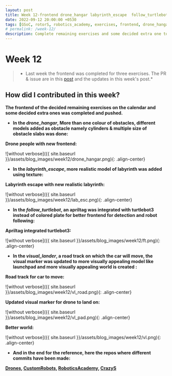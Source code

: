 ```yaml
---
layout: post
title: Week 12-frontend drone_hangar labyrinth_escape  follow_turtlebot visual_lander
date: 2022-09-12 20:00:00 +0530
tags: [GSoC, rotorS, robotics_academy, exercises, frontend, drone_hangar, labyrinth_escape, follow_turtlebot, visual_lander]
# permalink: /week-12/
description: Complete remaining exercises and some decided extra one to start, i.e., drone_hangar, labyrinth_escape, follow_turtlebot and  package_delivery's frontend 
---
```


# **Week 12**

> * Last week the frontend was completed for three exercises. The PR & issue are in this [post](https://theroboticsclub.github.io/gsoc2022-Prakarsh_Kaushik/2022/07/15/week-11.html) and the updates in this week's post.* 

## **How did I contributed in this week?**

**The frontend of the decided remaining exercises on the calendar and some decided extra ones was completed and pushed.**

- **In the *drone_hangar*, More than one colour of obstacles, different models added as obstacle namely cylinders & multiple size of obstacle slabs was done:**

**Drone people with new frontend:**

![without verbose]({{ site.baseurl }}/assets/blog_images/week12/drone_hangar.png){: .align-center}

- **In the *labyrinth_escape*, more realistic model of labyrinth was added using texture:**

**Labyrinth escape with new realistic labyrinth:**

![without verbose]({{ site.baseurl }}/assets/blog_images/week12/lab_esc.png){: .align-center}

- **In the *follow_turtlebot*, an apriltag was integrated with turtlebot3 instead of colored plate for better frontend for detection and robot following:**

**Apriltag integrated turtlebot3:**

![without verbose]({{ site.baseurl }}/assets/blog_images/week12/ft.png){: .align-center}

- **In the *visual_lander*, a road track on which the car will move, the visual marker was updated to more visually appealing model like launchpad and more visually appealing world is created :**

**Road track for car to move:**

![without verbose]({{ site.baseurl }}/assets/blog_images/week12/vl_road.png){: .align-center}

**Updated visual marker for drone to land on:**

![without verbose]({{ site.baseurl }}/assets/blog_images/week12/vl_pad.png){: .align-center}

**Better world:**

![without verbose]({{ site.baseurl }}/assets/blog_images/week12/vl.png){: .align-center}

- **And in the end for the reference, here the repos where different commits have been made:**

**[Drones](https://github.com/JdeRobot/drones/pull/180), [CustomRobots](https://github.com/JdeRobot/CustomRobots/pull/176), [RoboticsAcademy](https://github.com/JdeRobot/RoboticsAcademy/pull/1795), [CrazyS](https://github.com/RUFFY-369/CrazyS)**
